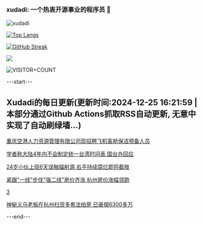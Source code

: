 ### xudadi: 一个热衷开源事业的程序员 👋

![xudadi](https://github-readme-stats-git-masterorgs-github-readme-stats-team.vercel.app/api?username=xudadi)

[![Top Langs](https://github-readme-stats.vercel.app/api/top-langs/?username=xudadi)](https://github.com/anuraghazra/github-readme-stats)

[![GitHub Streak](https://streak-stats.demolab.com?user=xudadi&locale=zh_Hans)](https://git.io/streak-stats)

![](https://raw.githubusercontent.com/xudadi/xudadi/main/assets/github-contribution-grid-snake.svg)

![VISITOR+COUNT](https://komarev.com/ghpvc/?username=xudadi&label=VISITOR+COUNT)


---start---

## Xudadi的每日更新(更新时间:2024-12-25 16:21:59 | 本部分通过Github Actions抓取RSS自动更新, 无意中实现了自动刷绿墙...)

[重庆空港人力资源管理有限公司现招聘飞机客舱保洁预备人员](https://www.gongkaoleida.com/article/2242933)

[学者称大陆4年内不会制定统一台湾时间表 国台办回应](https://m.163.com/news/article/JK8L2Q5800019B3E.html)

[24岁小伙上班6天误触辐射源 右手持续腐烂即将截肢](https://m.163.com/news/article/JK8JBRFK0514R9OJ.html)

[紧跟"一线"步伐"强二线"房价齐涨 杭州房价涨幅领跑](https://m.163.com/news/article/JK8FBSIM0519DDQ2.html)

[3](https://m.163.com/touch/news/sub/domestic)

[神秘义乌老板在杭州扫货多套法拍房 已豪掷6300多万](https://m.163.com/news/article/JK8G7F7L053469LG.html)

---end---
